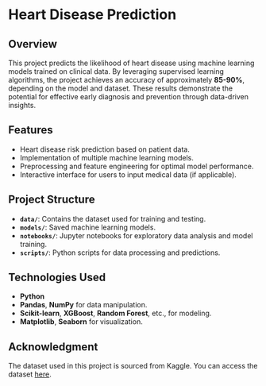 # Heart Disease Prediction

## Overview

This project predicts the likelihood of heart disease using machine learning models trained on clinical data. By leveraging supervised learning algorithms, the project achieves an accuracy of approximately **85-90%**, depending on the model and dataset. These results demonstrate the potential for effective early diagnosis and prevention through data-driven insights.

## Features

- Heart disease risk prediction based on patient data.
- Implementation of multiple machine learning models.
- Preprocessing and feature engineering for optimal model performance.
- Interactive interface for users to input medical data (if applicable).

## Project Structure

- **`data/`**: Contains the dataset used for training and testing.
- **`models/`**: Saved machine learning models.
- **`notebooks/`**: Jupyter notebooks for exploratory data analysis and model training.
- **`scripts/`**: Python scripts for data processing and predictions.

## Technologies Used

- **Python**
- **Pandas**, **NumPy** for data manipulation.
- **Scikit-learn**, **XGBoost**, **Random Forest**, etc., for modeling.
- **Matplotlib**, **Seaborn** for visualization.

## Acknowledgment

The dataset used in this project is sourced from Kaggle. You can access the dataset [here](https://www.kaggle.com/datasets/venkatkarthick/heartcsv).
